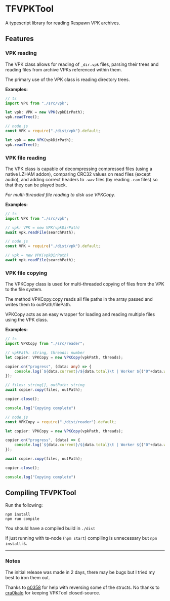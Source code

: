 # TFVPKTool
A typescript library for reading Respawn VPK archives.

## Features

### VPK reading
The VPK class allows for reading of `_dir.vpk` files, parsing their trees and reading files from archive VPKs referenced within them.

The primary use of the VPK class is reading directory trees.

**Examples:**
```ts
// ts
import VPK from "./src/vpk";

let vpk: VPK = new VPK(vpkDirPath);
vpk.readTree();
```
```js
// node.js
const VPK = require("./dist/vpk").default;

let vpk = new VPK(vpkDirPath);
vpk.readTree();
```
### VPK file reading
The VPK class is capable of decompressing compressed files (using a native LZHAM addon), comparing CRC32 values on read files (except audio), and adding correct headers to `.wav` files (by reading `.cam` files) so that they can be played back.

*For multi-threaded file reading to disk use VPKCopy.*

**Examples:**
```ts
// ts
import VPK from "./src/vpk";

// vpk: VPK = new VPK(vpkDirPath)
await vpk.readFile(searchPath);
```
```js
// node.js
const VPK = require("./dist/vpk").default;

// vpk = new VPK(vpkDirPath)
await vpk.readFile(searchPath);
```

### VPK file copying
The VPKCopy class is used for multi-threaded copying of files from the VPK to the file system.

The method VPKCopy.copy reads all file paths in the array passed and writes them to outPath/filePath.

VPKCopy acts as an easy wrapper for loading and reading multiple files using the VPK class.

**Examples:**
```ts
// ts
import VPKCopy from "./src/reader";

// vpkPath: string, threads: number
let copier: VPKCopy = new VPKCopy(vpkPath, threads);

copier.on("progress", (data: any) => {
    console.log(`${data.current}/${data.total}\t | Worker ${("0"+data.workerIdx).slice(-2)} |\tCopying "${data.file}"`)
});

// files: string[], outPath: string
await copier.copy(files, outPath);

copier.close();

console.log("Copying complete")
```
```js
// node.js
const VPKCopy = require("./dist/reader").default;

let copier: VPKCopy = new VPKCopy(vpkPath, threads);

copier.on("progress", (data) => {
    console.log(`${data.current}/${data.total}\t | Worker ${("0"+data.workerIdx).slice(-2)} |\tCopying "${data.file}"`)
});

await copier.copy(files, outPath);

copier.close();

console.log("Copying complete")
```

## Compiling TFVPKTool
Run the following:
```
npm install
npm run compile
```
You should have a compiled build in `./dist`

If just running with ts-node (`npm start`) compiling is unnecessary but `npm install` is.

----

### Notes
The initial release was made in 2 days, there may be bugs but I tried my best to iron them out.

Thanks to [p0358](https://github.com/p0358/) for help with reversing some of the structs. No thanks to [cra0kalo](https://github.com/cra0kalo/) for keeping VPKTool closed-source.
